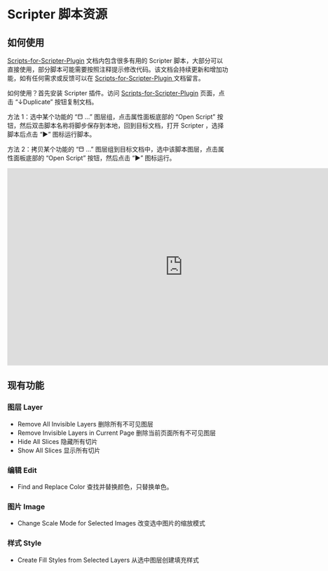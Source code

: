# Scripter 脚本资源

## 如何使用

[Scripts-for-Scripter-Plugin](https://www.figma.com/community/file/833674707565765714) 文档内包含很多有用的 Scripter 脚本，大部分可以直接使用，部分脚本可能需要按照注释提示修改代码。该文档会持续更新和增加功能，如有任何需求或反馈可以在 [Scripts-for-Scripter-Plugin ](https://www.figma.com/file/sewtRY3IcW8HjWDPfPu5JT/Scripts-for-Scripter-Plugin) 文档留言。

如何使用？首先安装 Scripter 插件。访问 [Scripts-for-Scripter-Plugin](https://www.figma.com/community/file/833674707565765714) 页面，点击 “↓Duplicate” 按钮复制文档。

方法 1：选中某个功能的 “⬒ ...” 图层组，点击属性面板底部的 “Open Script” 按钮，然后双击脚本名称将脚步保存到本地，回到目标文档，打开 Scripter ，选择脚本后点击 “►” 图标运行脚本。

方法 2：拷贝某个功能的 “⬒ ...” 图层组到目标文档中，选中该脚本图层，点击属性面板底部的 “Open Script” 按钮，然后点击 “►” 图标运行。

<iframe style="border: none;" width="800" height="450" src="https://www.figma.com/embed?embed_host=share&url=https%3A%2F%2Fwww.figma.com%2Ffile%2FsewtRY3IcW8HjWDPfPu5JT%2FCode-Snippets-for-Scripter%3Fnode-id%3D33%253A0" allowfullscreen></iframe>

## 现有功能

### 图层 Layer

- Remove All Invisible Layers 删除所有不可见图层
- Remove Invisible Layers in Current Page 删除当前页面所有不可见图层
- Hide All Slices 隐藏所有切片
- Show All Slices 显示所有切片

### 编辑 Edit

- Find and Replace Color 查找并替换颜色，只替换单色。

### 图片 Image

- Change Scale Mode for Selected Images 改变选中图片的缩放模式

### 样式 Style

- Create Fill Styles from Selected Layers 从选中图层创建填充样式




